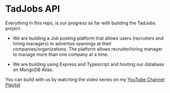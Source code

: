 # TadJobs API

Everything in this repo, is our progress so far with building the TadJobs project.

- We are building a Job posting platform that allows users (recruiters and hiring managers) to advertise openings at their companies/organizations. The platform allows recruiter/hiring manager to manage more than one company at a time.

- We are building using Express and Typescript and hosting our database on MongoDB Atlas.

You can build with us by watching the video series on my [YouTube Channel Playlist](https://www.youtube.com/watch?v=EDh12_6MPXg&list=PLWAqIssT48AlZE-mD8zl6CGkT4KdQZCF1&ab_channel=Tadnology)
